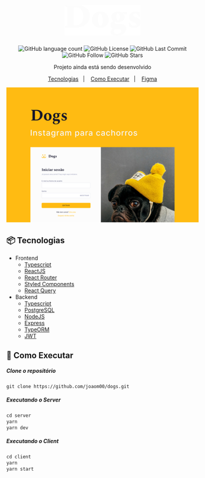 <h1 align="center">
  <img width="200" src="./.github/dogs-logo.svg" />
</h1>

<p align="center">
  <img alt="GitHub language count" src="https://img.shields.io/github/languages/count/joaom00/dogs">
  <img alt="GitHub License" src="https://img.shields.io/github/license/joaom00/dogs"> 
  <img alt="GitHub Last Commit" src="https://img.shields.io/github/last-commit/joaom00/dogs"> 
  <img alt="GitHub Follow" src="https://img.shields.io/github/followers/joaom00?label=Follow"> 
  <img alt="GitHub Stars" src="https://img.shields.io/github/stars/joaom00/dogs?style=social"> 
</p>

<p align="center">Projeto ainda está sendo desenvolvido</p>

<p align="center">
  <a href="#package-tecnologias">Tecnologias</a>&nbsp;&nbsp;&nbsp;|&nbsp;&nbsp;&nbsp;
  <a href="#rocket-como-executar">Como Executar</a>&nbsp;&nbsp;&nbsp;|&nbsp;&nbsp;&nbsp;
  <!-- <a href="#sparkles-features">Features</a>&nbsp;&nbsp;&nbsp;|&nbsp;&nbsp;&nbsp; -->
  <a href="https://www.figma.com/file/qZVVZzTWNF4SrAUqDqdiG2/Dogs?node-id=201%3A2">Figma</a>
</p>

<img src="./.github/dogs.jpg" />


## 📦 Tecnologias

* Frontend
  * [Typescript](https://www.typescriptlang.org)
  * [ReactJS](https://reactjs.org)
  * [React Router](https://reactrouter.com)
  * [Styled Components](https://styled-components.com)
  * [React Query](https://react-query.tanstack.com)
* Backend
  * [Typescript](https://www.typescriptlang.org)
  * [PostgreSQL](https://www.postgresql.org)
  * [NodeJS](https://nodejs.org/en/)
  * [Express](https://expressjs.com/pt-br/)
  * [TypeORM](https://typeorm.io/#/)
  * [JWT](https://jwt.io)

## 🚀 Como Executar

##### Clone o repositório
```
git clone https://github.com/joaom00/dogs.git 
```

##### Executando o Server
```
cd server
yarn
yarn dev
```

##### Executando o Client
```
cd client
yarn
yarn start
```

<!-- ## ✨ Features -->
<!--  -->
<!-- | Concluído | Feature              |  -->
<!-- |-----------|----------------------| -->
<!-- | &#9745;   | Criação de Conta     | -->
<!-- | &#9745;   | Login                | -->
<!-- | &#9744;   | Recuperação de senha | -->
<!-- | &#9745;   | Editar Perfil        | -->
<!-- | &#9744;   | Postar Foto          | -->
<!-- | &#9744;   | Curtir Foto          | -->
<!-- | &#9744;   | Comentar uma Foto    | -->
